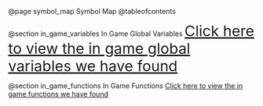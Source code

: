 @page symbol_map Symbol Map
@tableofcontents

@section in_game_variables In Game Global Variables
<span style="font-size:30px;"> [Click here to view the in game global variables we have found](globals_vars.html)

@section in_game_functions In Game Functions
[Click here to view the in game functions we have found](globals_func.html)